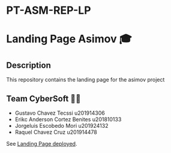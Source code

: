 # PT-ASM-REP-LP
# Landing Page Asimov 🎓

## Description
This repository contains the landing page for the asimov project

## Team CyberSoft 👨‍💻
* Gustavo Chavez Tecssi		    u201914306
* Erikc Anderson Cortez Benites	u201810133
* Jorgeluis Escobedo Mori	    u201924132
* Raquel Chavez Cruz		    u201914478


See [Landing Page deployed](/).